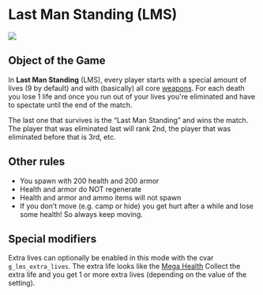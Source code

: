 Last Man Standing (LMS)
=======================

![](http://pics.nexuizninjaz.com/images/v73uorgsp9f5stya1zx.jpg)

Object of the Game
------------------

In **Last Man Standing** (LMS), every player starts with a special amount of lives (9 by default) and with (basically) all core [weapons](weapons). For each death you lose 1 life and once you run out of your lives you're eliminated and have to spectate until the end of the match.

The last one that survives is the “Last Man Standing” and wins the match. The player that was eliminated last will rank 2nd, the player that was eliminated before that is 3rd, etc.

Other rules
-----------
- You spawn with 200 health and 200 armor
- Health and armor do NOT regenerate
- Health and armor and ammo items will not spawn
- If you don’t move (e.g. camp or hide) you get hurt after a while and lose some health! So always keep moving.

Special modifiers
-----------------

Extra lives can optionally be enabled in this mode with the cvar `g_lms_extra_lives`. The extra life looks like the [Mega Health](items) Collect the extra life and you get 1 or more extra lives (depending on the value of the setting).